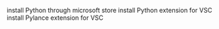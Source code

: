install Python through microsoft store
install Python extension for VSC
install Pylance extension for VSC
